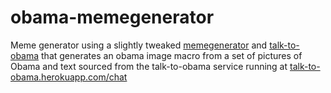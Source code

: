 # obama-memegenerator

Meme generator using a slightly tweaked <a href="github.com/danieldiekmeier/memegenerator">memegenerator</a> and <a href="github.com/krrishd/talk-to-obama">talk-to-obama</a> that generates an obama image macro from a set of pictures of Obama and text sourced from the talk-to-obama service running at <a href="talk-to-obama.herokuapp.com/chat">talk-to-obama.herokuapp.com/chat</a>
